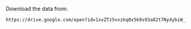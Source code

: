 Download the data from:
~~~
https://drive.google.com/open?id=1xvZTz5vxzkq0x5k0s93a82t7NydybiW_
~~~

